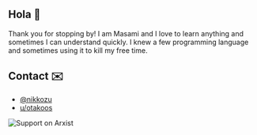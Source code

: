 ## Hola :wave:

Thank you for stopping by! I am Masami and I love to learn anything and sometimes I can understand quickly. I knew a few programming language and sometimes using it to kill my free time.

## Contact :envelope:

* [@nikkozu](https://twitter.com/nikkozu/)
* [u/otakoos](https://reddit.com/u/otakoos/)

![Support on Arxist](https://raw.githubusercontent.com/nikkozu/nikkozu/main/buttons.png)
